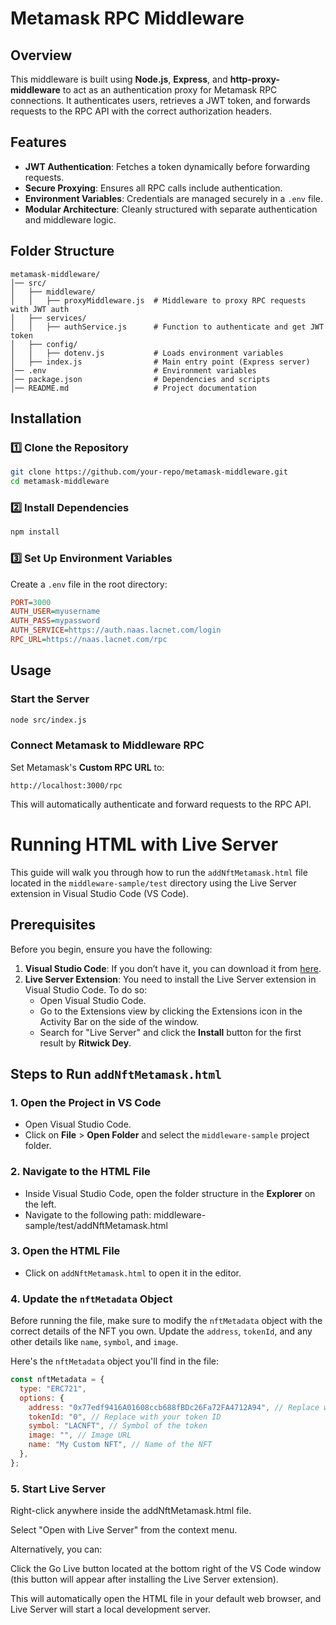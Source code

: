 # Metamask RPC Middleware

## Overview

This middleware is built using **Node.js**, **Express**, and **http-proxy-middleware** to act as an authentication proxy for Metamask RPC connections. It authenticates users, retrieves a JWT token, and forwards requests to the RPC API with the correct authorization headers.

## Features

- **JWT Authentication**: Fetches a token dynamically before forwarding requests.
- **Secure Proxying**: Ensures all RPC calls include authentication.
- **Environment Variables**: Credentials are managed securely in a `.env` file.
- **Modular Architecture**: Cleanly structured with separate authentication and middleware logic.

## Folder Structure

```plaintext
metamask-middleware/
│── src/
│   ├── middleware/
│   │   ├── proxyMiddleware.js  # Middleware to proxy RPC requests with JWT auth
│   ├── services/
│   │   ├── authService.js      # Function to authenticate and get JWT token
│   ├── config/
│   │   ├── dotenv.js           # Loads environment variables
│   ├── index.js                # Main entry point (Express server)
│── .env                        # Environment variables
│── package.json                # Dependencies and scripts
│── README.md                   # Project documentation
```

## Installation

### 1️⃣ Clone the Repository

```sh
git clone https://github.com/your-repo/metamask-middleware.git
cd metamask-middleware
```

### 2️⃣ Install Dependencies

```sh
npm install
```

### 3️⃣ Set Up Environment Variables

Create a `.env` file in the root directory:

```ini
PORT=3000
AUTH_USER=myusername
AUTH_PASS=mypassword
AUTH_SERVICE=https://auth.naas.lacnet.com/login
RPC_URL=https://naas.lacnet.com/rpc
```

## Usage

### Start the Server

```sh
node src/index.js
```

### Connect Metamask to Middleware RPC

Set Metamask's **Custom RPC URL** to:

```plaintext
http://localhost:3000/rpc
```

This will automatically authenticate and forward requests to the RPC API.

# Running HTML with Live Server

This guide will walk you through how to run the `addNftMetamask.html` file located in the `middleware-sample/test` directory using the Live Server extension in Visual Studio Code (VS Code).

## Prerequisites

Before you begin, ensure you have the following:

1. **Visual Studio Code**: If you don’t have it, you can download it from [here](https://code.visualstudio.com/).
2. **Live Server Extension**: You need to install the Live Server extension in Visual Studio Code. To do so:
   - Open Visual Studio Code.
   - Go to the Extensions view by clicking the Extensions icon in the Activity Bar on the side of the window.
   - Search for "Live Server" and click the **Install** button for the first result by **Ritwick Dey**.

## Steps to Run `addNftMetamask.html`

### 1. Open the Project in VS Code

- Open Visual Studio Code.
- Click on **File** > **Open Folder** and select the `middleware-sample` project folder.

### 2. Navigate to the HTML File

- Inside Visual Studio Code, open the folder structure in the **Explorer** on the left.
- Navigate to the following path: middleware-sample/test/addNftMetamask.html

### 3. Open the HTML File

- Click on `addNftMetamask.html` to open it in the editor.

### 4. Update the `nftMetadata` Object

Before running the file, make sure to modify the `nftMetadata` object with the correct details of the NFT you own. Update the `address`, `tokenId`, and any other details like `name`, `symbol`, and `image`.

Here's the `nftMetadata` object you'll find in the file:

```javascript
const nftMetadata = {
  type: "ERC721",
  options: {
    address: "0x77edf9416A01608ccb688fBDc26Fa72FA4712A94", // Replace with your NFT contract address
    tokenId: "0", // Replace with your token ID
    symbol: "LACNFT", // Symbol of the token
    image: "", // Image URL
    name: "My Custom NFT", // Name of the NFT
  },
};
```

### 5. Start Live Server

Right-click anywhere inside the addNftMetamask.html file.

Select "Open with Live Server" from the context menu.

Alternatively, you can:

Click the Go Live button located at the bottom right of the VS Code window (this button will appear after installing the Live Server extension).

This will automatically open the HTML file in your default web browser, and Live Server will start a local development server.
